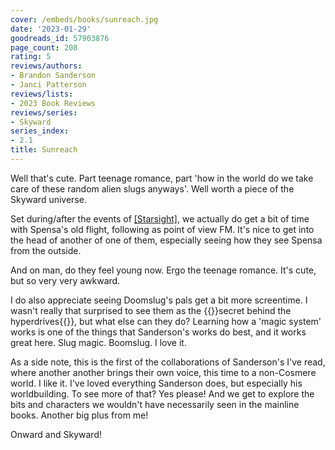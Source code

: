 ```yaml
---
cover: /embeds/books/sunreach.jpg
date: '2023-01-29'
goodreads_id: 57903876
page_count: 208
rating: 5
reviews/authors:
- Brandon Sanderson
- Janci Patterson
reviews/lists:
- 2023 Book Reviews
reviews/series:
- Skyward
series_index:
- 2.1
title: Sunreach
---
```

Well that's cute. Part teenage romance, part 'how in the world do we take care of these random alien slugs anyways'. Well worth a piece of the Skyward universe. 

<!--more-->

Set during/after the events of [[Starsight]](), we actually do get a bit of time with Spensa's old flight, following as point of view FM. It's nice to get into the head of another of one of them, especially seeing how they see Spensa from the outside. 

And on man, do they feel young now. Ergo the teenage romance. It's cute, but so very very awkward. 

I do also appreciate seeing Doomslug's pals get a bit more screentime. I wasn't really that surprised to see them as the {{<spoiler>}}secret behind the hyperdrives{{</spoiler>}}, but what else can they do? Learning how a 'magic system' works is one of the things that Sanderson's works do best, and it works great here. Slug magic. Boomslug. I love it. 

As a side note, this is the first of the collaborations of Sanderson's I've read, where another another brings their own voice, this time to a non-Cosmere world. I like it. I've loved everything Sanderson does, but especially his worldbuilding. To see more of that? Yes please! And we get to explore the bits and characters we wouldn't have necessarily seen in the mainline books. Another big plus from me!

Onward and Skyward!
